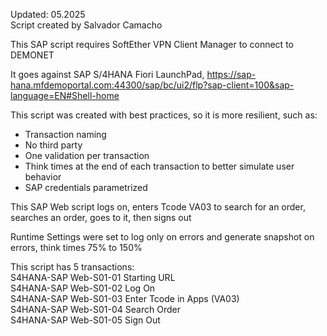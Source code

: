Updated: 05.2025  
Script created by Salvador Camacho

This SAP script requires SoftEther VPN Client Manager to connect to DEMONET

It goes against SAP S/4HANA Fiori LaunchPad, https://sap-hana.mfdemoportal.com:44300/sap/bc/ui2/flp?sap-client=100&sap-language=EN#Shell-home

This script was created with best practices, so it is more resilient, such as:
* Transaction naming
* No third party
* One validation per transaction
* Think times at the end of each transaction to better simulate user behavior
* SAP credentials parametrized

This SAP Web script logs on, enters Tcode VA03 to search for an order, searches an order, goes to it, then signs out

Runtime Settings were set to log only on errors and generate snapshot on errors, think times 75% to 150%

This script has 5 transactions:  
S4HANA-SAP Web-S01-01 Starting URL  
S4HANA-SAP Web-S01-02 Log On  
S4HANA-SAP Web-S01-03 Enter Tcode in Apps (VA03)  
S4HANA-SAP Web-S01-04 Search Order  
S4HANA-SAP Web-S01-05 Sign Out  